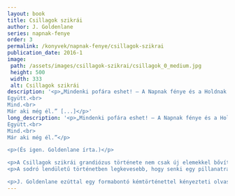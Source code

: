 ```yaml
---
layout: book
title: Csillagok szikrái
author: J. Goldenlane
series: napnak-fenye
order: 3
permalink: /konyvek/napnak-fenye/csillagok-szikrai
publication_date: 2016-1
image: 
 path: /assets/images/csillagok-szikrai/csillagok_0_medium.jpg
 height: 500
 width: 333
 alt: Csillagok szikrái
description: '<p>„Mindenki ​pofára eshet! – A Napnak fénye és a Holdnak árnyéka regények hősei újra akcióban!<br>
Együtt.<br>
Mind.<br>
Már aki még él.” [...]</p>'
long_description: '<p>„Mindenki ​pofára eshet! – A Napnak fénye és a Holdnak árnyéka regények hősei újra akcióban!<br>
Együtt.<br>
Mind.<br>
Már aki még él.”</p>

<p>(És igen. Goldenlane írta.)</p>

<p>A Csillagok szikrái grandiózus története nem csak új elemekkel bővíti a korábbi két kötetben megismert világot, de fokozza a fokozhatatlant, a végletekig feszítve a húrt a két nagyhatalom, a Kínai Birodalom és az Ausztrál Föderáció, valamint jeles képviselői, kiváló állampolgárai… vagy épp a híresek és hírhedtek között.</p>
<p>A sodró lendületű történetben legkevesebb, hogy senki egy pillanatra sem érezheti magát biztonságban, és akár a titkosszolgálatok csúcskategóriás ügynökeiről, akár teljhatalmú vezetőikről, akár a világ legtehetségesebb szélhámosairól van szó, mindenkinek minden tudására szüksége van ahhoz, hogy a végső győzelemnek legalább az esélye elérhetővé váljon.</p>

<p>J. Goldenlane ezúttal egy formabontó kémtörténettel kényezteti olvasóit, amely elképesztő csavarjaival bárki számára különleges élményeket rejthet, az írónőt jól ismerők számára pedig a már megszokott módon könnyed és humoros, letehetetlen olvasmány!</p>'
---
```

